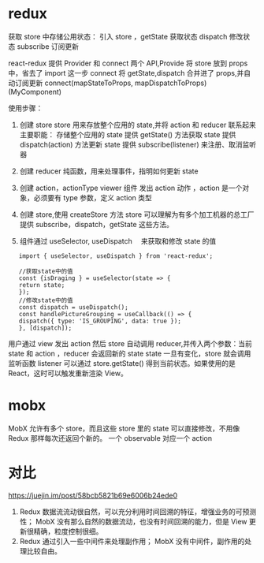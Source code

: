# redux

获取 store 中存储公用状态：
引入 store ，getState 获取状态
dispatch 修改状态
subscribe 订阅更新

react-redux
提供 Provider 和 connect 两个 API,Provide 将 store 放到 props 中，省去了 import 这一步
connect 将 getState,dispatch 合并进了 props,并自动订阅更新
connect(mapStateToProps, mapDispatchToProps)(MyComponent)

使用步骤：

1. 创建 store
   store 用来存放整个应用的 state,并将 action 和 reducer 联系起来
   主要职能：
   存储整个应用的 state
   提供 getState() 方法获取 state
   提供 dispatch(action) 方法更新 state
   提供 subscribe(listener) 来注册、取消监听器

2. 创建 reducer
   纯函数，用来处理事件，指明如何更新 state
3. 创建 action，actionType
   viewer 组件 发出 action 动作 ，action 是一个对象，必须要有 type 参数，定义 action 类型
4. 创建 store,使用 createStore 方法
   store 可以理解为有多个加工机器的总工厂
   提供 subscribe，dispatch，getState 这些方法。
5. 组件通过 useSelector, useDispatch 　来获取和修改 state 的值

```
   import { useSelector, useDispatch } from 'react-redux';

   //获取state中的值
   const {isDraging } = useSelector(state => {
   return state;
   });
   //修改state中的值
   const dispatch = useDispatch();
   const handlePictureGrouping = useCallback(() => {
   dispatch({ type: 'IS_GROUPING', data: true });
   }, [dispatch]);

```

用户通过 view 发出 action
然后 store 自动调用 reducer,并传入两个参数：当前 state 和 action ，reducer 会返回新的 state
state 一旦有变化，store 就会调用监听函数
listener 可以通过 store.getState() 得到当前状态。如果使用的是 React，这时可以触发重新渲染 View。

# mobx

MobX 允许有多个 store，而且这些 store 里的 state 可以直接修改，不用像 Redux 那样每次还返回个新的。
一个 observable 对应一个 action

# 对比

https://juejin.im/post/58bcb5821b69e6006b24ede0

1. Redux 数据流流动很自然，可以充分利用时间回溯的特征，增强业务的可预测性；
   MobX 没有那么自然的数据流动，也没有时间回溯的能力，但是 View 更新很精确，粒度控制很细。
2. Redux 通过引入一些中间件来处理副作用；
   MobX 没有中间件，副作用的处理比较自由。

```

```
